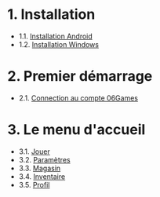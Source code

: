 <!-- TITLE: Sommaire -->
<!-- SUBTITLE: Sommaire d'Angry Dash -->

# 1. Installation
* 1.1. [Installation Android](install/android)
* 1.2. [Installation Windows](install/windows)
# 2. Premier démarrage
* 2.1. [Connection au compte 06Games](first-start/06games-account)

# 3. Le menu d'accueil
* 3.1. [Jouer](home-menu/play)
* 3.2. [Paramètres](home-menu/settings)
* 3.3. [Magasin](home-menu/shop)
* 3.4. [Inventaire](home-menu/inventory)
* 3.5. [Profil](home-menu/profile)